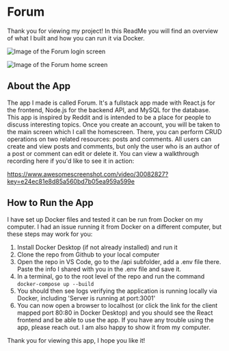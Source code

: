 # Forum
Thank you for viewing my project! In this ReadMe you will find an overview of what I built and how you can run it via Docker.

![Image of the Forum login screen](https://drive.google.com/uc?export=view&id=1X2u3D9Ky0T3MHLoz-OJ3EBZY2H4kj-96)

![Image of the Forum home screen](https://drive.google.com/uc?export=view&id=1Qhsec6J6XyaknI7j867U61axe2CaXbFq)

## About the App
The app I made is called Forum. It's a fullstack app made with React.js for the frontend, Node.js for the backend API, and MySQL for the database. This app is inspired by Reddit and is intended to be a place for people to discuss interesting topics. Once you create an account, you will be taken to the main screen which I call the homescreen. There, you can perform CRUD operations on two related resources: posts and comments. All users can create and view posts and comments, but only the user who is an author of a post or comment can edit or delete it. You can view a walkthrough recording here if you'd like to see it in action:

https://www.awesomescreenshot.com/video/30082827?key=e24ec81e8d85a560bd7b05ea959a599e

## How to Run the App
I have set up Docker files and tested it can be run from Docker on my computer. I had an issue running it from Docker on a different computer, but these steps may work for you:
1. Install Docker Desktop (if not already installed) and run it
2. Clone the repo from Github to your local computer
3. Open the repo in VS Code, go to the /api subfolder, add a .env file there. Paste the info I shared with you in the .env file and save it.
4. In a terminal, go to the root level of the repo and run the command `docker-compose up --build`
5. You should then see logs verifying the application is running locally via Docker, including 'Server is running at port:3001'
6. You can now open a browser to localhost (or click the link for the client mapped port 80:80 in Docker Desktop) and you should see the React frontend and be able to use the app.
If you have any trouble using the app, please reach out. I am also happy to show it from my computer.

Thank you for viewing this app, I hope you like it!
